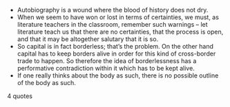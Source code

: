  - Autobiography is a wound where the blood of history does not dry.
 - When we seem to have won or lost in terms of certainties, we must, as literature teachers in the classroom, remember such warnings – let literature teach us that there are no certainties, that the process is open, and that it may be altogether salutary that it is so.
 - So capital is in fact borderless; that’s the problem. On the other hand capital has to keep borders alive in order for this kind of cross-border trade to happen. So therefore the idea of borderlessness has a performative contradiction within it which has to be kept alive.
 - If one really thinks about the body as such, there is no possible outline of the body as such.

4 quotes